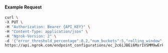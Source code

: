 <!-- Code generated for API Clients. DO NOT EDIT. -->

#### Example Request

```bash
curl \
-X PUT \
-H "Authorization: Bearer {API_KEY}" \
-H "Content-Type: application/json" \
-H "Ngrok-Version: 2" \
-d '{"error_threshold_percentage":0.2,"num_buckets":5,"rolling_window":300,"tripped_duration":120,"volume_threshold":20}' \
https://api.ngrok.com/endpoint_configurations/ec_2c6iJBEi6MsrIVSMM9wErk8nsQk/circuit_breaker
```
